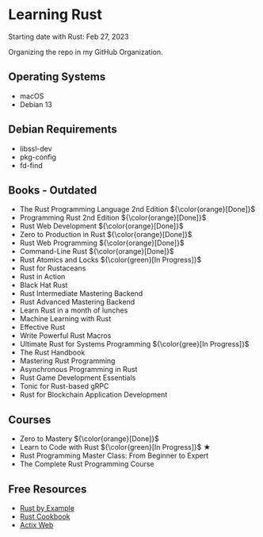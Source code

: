 # Learning Rust

Starting date with Rust: Feb 27, 2023

Organizing the repo in my GitHub Organization.

## Operating Systems

- macOS
- Debian 13

## Debian Requirements

- libssl-dev
- pkg-config
- fd-find

## Books - Outdated

- The Rust Programming Language 2nd Edition ${\color{orange}[Done]}$
- Programming Rust 2nd Edition ${\color{orange}[Done]}$
- Rust Web Development ${\color{orange}[Done]}$
- Zero to Production in Rust ${\color{orange}[Done]}$
- Rust Web Programming ${\color{orange}[Done]}$
- Command-Line Rust ${\color{orange}[Done]}$
- Rust Atomics and Locks ${\color{green}[In Progress]}$
- Rust for Rustaceans
- Rust in Action
- Black Hat Rust
- Rust Intermediate Mastering Backend
- Rust Advanced Mastering Backend
- Learn Rust in a month of lunches
- Machine Learning with Rust
- Effective Rust
- Write Powerful Rust Macros
- Ultimate Rust for Systems Programming ${\color{gree}[In Progress]}$
- The Rust Handbook
- Mastering Rust Programming
- Asynchronous Programming in Rust
- Rust Game Development Essentials
- Tonic for Rust-based gRPC
- Rust for Blockchain Application Development

## Courses

- Zero to Mastery ${\color{orange}[Done]}$
- Learn to Code with Rust ${\color{green}[In Progress]}$ ★
- Rust Programming Master Class: From Beginner to Expert
- The Complete Rust Programming Course

## Free Resources

- [Rust by Example](https://doc.rust-lang.org/rust-by-example/index.html)
- [Rust Cookbook](https://rust-lang-nursery.github.io/rust-cookbook/)
- [Actix Web](https://actix.rs/)
